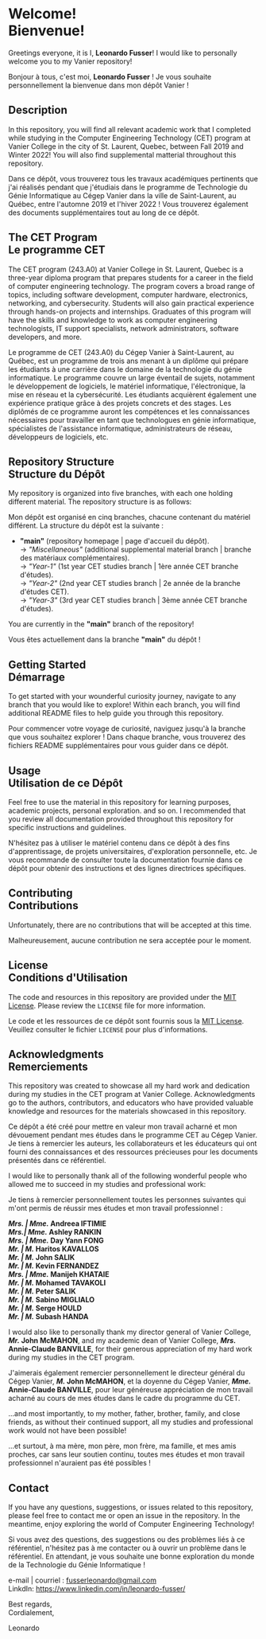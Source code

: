 # Welcome! <br> Bienvenue!
Greetings everyone, it is I, <b>Leonardo Fusser</b>! I would like to personally welcome you to my Vanier repository!

Bonjour à tous, c'est moi, <b>Leonardo Fusser</b> ! Je vous souhaite personnellement la bienvenue dans mon dépôt Vanier !


## Description
In this repository, you will find all relevant academic work that I completed while studying in the Computer Engineering Technology (CET) program at Vanier College in the city of St. Laurent, Quebec, between Fall 2019 and Winter 2022! You will also find supplemental matterial throughout this repository.

Dans ce dépôt, vous trouverez tous les travaux académiques pertinents que j'ai réalisés pendant que j'étudiais dans le programme de Technologie du Génie Informatique au Cégep Vanier dans la ville de Saint-Laurent, au Québec, entre l'automne 2019 et l'hiver 2022 ! Vous trouverez également des documents supplémentaires tout au long de ce dépôt.


## The CET Program <br> Le programme CET
The CET program (243.A0) at Vanier College in St. Laurent, Quebec is a three-year diploma program that prepares students for a career in the field of computer engineering technology. The program covers a broad range of topics, including software development, computer hardware, electronics, networking, and cybersecurity. Students will also gain practical experience through hands-on projects and internships. Graduates of this program will have the skills and knowledge to work as computer engineering technologists, IT support specialists, network administrators, software developers, and more.

Le programme de CET (243.A0) du Cégep Vanier à Saint-Laurent, au Québec, est un programme de trois ans menant à un diplôme qui prépare les étudiants à une carrière dans le domaine de la technologie du génie informatique. Le programme couvre un large éventail de sujets, notamment le développement de logiciels, le matériel informatique, l'électronique, la mise en réseau et la cybersécurité. Les étudiants acquièrent également une expérience pratique grâce à des projets concrets et des stages. Les diplômés de ce programme auront les compétences et les connaissances nécessaires pour travailler en tant que technologues en génie informatique, spécialistes de l'assistance informatique, administrateurs de réseau, développeurs de logiciels, etc.


## Repository Structure <br> Structure du Dépôt
My repository is organized into five branches, with each one holding different material. The repository structure is as follows:

Mon dépôt est organisé en cinq branches, chacune contenant du matériel différent. La structure du dépôt est la suivante :

* <b>"main"</b> (repository homepage | page d'accueil du dépôt).<br>
<t> &rarr; *"Miscellaneous"* (additional supplemental material branch | branche des matériaux complémentaires).<br>
<t> &rarr; *"Year-1"* (1st year CET studies branch | 1ère année CET branche d'études).<br>
<t> &rarr; *"Year-2"* (2nd year CET studies branch | 2e année de la branche d'études CET).<br>
<t> &rarr; *"Year-3"* (3rd year CET studies branch | 3ème année CET branche d'études).

You are currently in the <b>"main"</b> branch of the repository!

Vous êtes actuellement dans la branche <b>"main"</b> du dépôt !


## Getting Started <br> Démarrage
To get started with your wounderful curiosity journey, navigate to any branch that you would like to explore! Within each branch, you will find additional README files to help guide you through this repository.

Pour commencer votre voyage de curiosité, naviguez jusqu'à la branche que vous souhaitez explorer ! Dans chaque branche, vous trouverez des fichiers README supplémentaires pour vous guider dans ce dépôt.


## Usage <br> Utilisation de ce Dépôt
Feel free to use the material in this repository for learning purposes, academic projects, personal exploration. and so on. I recommended that you review all documentation provided throughout this repository for specific instructions and guidelines.

N'hésitez pas à utiliser le matériel contenu dans ce dépôt à des fins d'apprentissage, de projets universitaires, d'exploration personnelle, etc. Je vous recommande de consulter toute la documentation fournie dans ce dépôt pour obtenir des instructions et des lignes directrices spécifiques.


## Contributing <br> Contributions
Unfortunately, there are no contributions that will be accepted at this time.

Malheureusement, aucune contribution ne sera acceptée pour le moment.


## License <br> Conditions d'Utilisation
The code and resources in this repository are provided under the [MIT License](https://opensource.org/licenses/MIT). Please review the `LICENSE` file for more information.

Le code et les ressources de ce dépôt sont fournis sous la [MIT License](https://opensource.org/licenses/MIT). Veuillez consulter le fichier `LICENSE` pour plus d'informations.


## Acknowledgments <br> Remerciements
This repository was created to showcase all my hard work and dedication during my studies in the CET program at Vanier College. Acknowledgments go to the authors, contributors, and educators who have provided valuable knowledge and resources for the materials showcased in this repository.

Ce dépôt a été créé pour mettre en valeur mon travail acharné et mon dévouement pendant mes études dans le programme CET au Cégep Vanier. Je tiens à remercier les auteurs, les collaborateurs et les éducateurs qui ont fourni des connaissances et des ressources précieuses pour les documents présentés dans ce référentiel.

I would like to personally thank all of the following wonderful people who allowed me to succeed in my studies and professional work:

Je tiens à remercier personnellement toutes les personnes suivantes qui m'ont permis de réussir mes études et mon travail professionnel :

<b>*Mrs. | Mme.* Andreea IFTIMIE
<br>*Mrs.| Mme.* Ashley RANKIN
<br>*Mrs. | Mme.* Day Yann FONG
<br>*Mr. | M.* Haritos KAVALLOS
<br>*Mr. | M.* John SALIK
<br>*Mr. | M.* Kevin FERNANDEZ
<br>*Mrs. | Mme.* Manijeh KHATAIE
<br>*Mr. | M.* Mohamed TAVAKOLI
<br>*Mr. | M.* Peter SALIK
<br>*Mr. | M.* Sabino MIGLIALO
<br>*Mr. | M.* Serge HOULD
<br>*Mr. | M.* Subash HANDA</b>

I would also like to personally thank my director general of Vanier College, <b>*Mr.* John McMAHON</b>, and my academic dean of Vanier College, <b>*Mrs.* Annie-Claude BANVILLE</b>, for their generous appreciation of my hard work during my studies in the CET program.

J'aimerais également remercier personnellement le directeur général du Cégep Vanier, <b>*M.* John McMAHON</b>, et la doyenne du Cégep Vanier, <b>*Mme.* Annie-Claude BANVILLE</b>, pour leur généreuse appréciation de mon travail acharné au cours de mes études dans le cadre du programme du CET.

...and most importantly, to my mother, father, brother, family, and close friends, as without their continued support, all my studies and professional work would not have been possible!

...et surtout, à ma mère, mon père, mon frère, ma famille, et mes amis proches, car sans leur soutien continu, toutes mes études et mon travail professionnel n'auraient pas été possibles !


## Contact
If you have any questions, suggestions, or issues related to this repository, please feel free to contact me or open an issue in the repository. In the meantime, enjoy exploring the world of Computer Engineering Technology!

Si vous avez des questions, des suggestions ou des problèmes liés à ce référentiel, n'hésitez pas à me contacter ou à ouvrir un problème dans le référentiel. En attendant, je vous souhaite une bonne exploration du monde de la Technologie du Génie Informatique !

e-mail | courriel : fusserleonardo@gmail.com<br>
LinkdIn: https://www.linkedin.com/in/leonardo-fusser/

Best regards,<br>
Cordialement,

Leonardo

